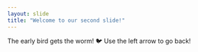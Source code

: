 ```yaml
---
layout: slide
title: "Welcome to our second slide!"
---
```

The early bird gets the worm! 🐦
Use the left arrow to go back!
